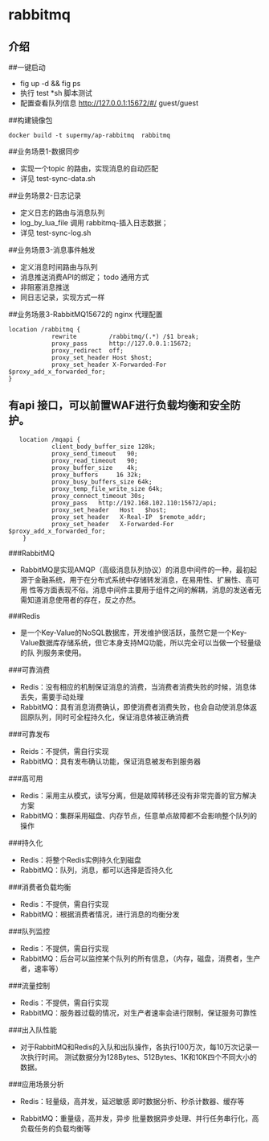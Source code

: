 rabbitmq
====================

介绍
---------------------
##一键启动

*   fig up -d && fig ps
*   执行 test *sh 脚本测试
*   配置查看队列信息 http://127.0.0.1:15672/#/  guest/guest

##构建镜像包

    docker build -t supermy/ap-rabbitmq  rabbitmq


##业务场景1-数据同步

*   实现一个topic 的路由，实现消息的自动匹配
*   详见 test-sync-data.sh

##业务场景2-日志记录

*   定义日志的路由与消息队列
*   log_by_lua_file 调用 rabbitmq-插入日志数据；
*   详见 test-sync-log.sh

##业务场景3-消息事件触发

*   定义消息时间路由与队列
*   消息推送消费API的绑定； todo 通用方式
*   非阻塞消息推送
*   同日志记录，实现方式一样

##业务场景3-RabbitMQ15672的 nginx 代理配置
    
    location /rabbitmq {
                rewrite         /rabbitmq/(.*) /$1 break;
                proxy_pass      http://127.0.0.1:15672;
                proxy_redirect  off;
                proxy_set_header Host $host;
                proxy_set_header X-Forwarded-For $proxy_add_x_forwarded_for;
    }

## 有api 接口，可以前置WAF进行负载均衡和安全防护。

       location /mqapi {
                client_body_buffer_size 128k;
                proxy_send_timeout   90;
                proxy_read_timeout   90;
                proxy_buffer_size    4k;
                proxy_buffers     16 32k;
                proxy_busy_buffers_size 64k;
                proxy_temp_file_write_size 64k;
                proxy_connect_timeout 30s;
                proxy_pass   http://192.168.102.110:15672/api;
                proxy_set_header   Host   $host;
                proxy_set_header   X-Real-IP  $remote_addr;
                proxy_set_header   X-Forwarded-For $proxy_add_x_forwarded_for;
        }

###RabbitMQ
+ RabbitMQ是实现AMQP（高级消息队列协议）的消息中间件的一种，最初起源于金融系统，用于在分布式系统中存储转发消息，在易用性、扩展性、高可用
性等方面表现不俗。消息中间件主要用于组件之间的解耦，消息的发送者无需知道消息使用者的存在，反之亦然。

###Redis
+ 是一个Key-Value的NoSQL数据库，开发维护很活跃，虽然它是一个Key-Value数据库存储系统，但它本身支持MQ功能，所以完全可以当做一个轻量级的队
列服务来使用。

###可靠消费

+ Redis：没有相应的机制保证消息的消费，当消费者消费失败的时候，消息体丢失，需要手动处理
+ RabbitMQ：具有消息消费确认，即使消费者消费失败，也会自动使消息体返回原队列，同时可全程持久化，保证消息体被正确消费

###可靠发布

+ Reids：不提供，需自行实现
+ RabbitMQ：具有发布确认功能，保证消息被发布到服务器

###高可用

+ Redis：采用主从模式，读写分离，但是故障转移还没有非常完善的官方解决方案
+ RabbitMQ：集群采用磁盘、内存节点，任意单点故障都不会影响整个队列的操作

###持久化

+ Redis：将整个Redis实例持久化到磁盘
+ RabbitMQ：队列，消息，都可以选择是否持久化

###消费者负载均衡

+ Redis：不提供，需自行实现
+ RabbitMQ：根据消费者情况，进行消息的均衡分发

###队列监控

+ Redis：不提供，需自行实现
+ RabbitMQ：后台可以监控某个队列的所有信息，（内存，磁盘，消费者，生产者，速率等）

###流量控制

+ Redis：不提供，需自行实现
+ RabbitMQ：服务器过载的情况，对生产者速率会进行限制，保证服务可靠性

###出入队性能

+ 对于RabbitMQ和Redis的入队和出队操作，各执行100万次，每10万次记录一次执行时间。
测试数据分为128Bytes、512Bytes、1K和10K四个不同大小的数据。

###应用场景分析

+ Redis：轻量级，高并发，延迟敏感
即时数据分析、秒杀计数器、缓存等

+ RabbitMQ：重量级，高并发，异步
批量数据异步处理、并行任务串行化，高负载任务的负载均衡等
